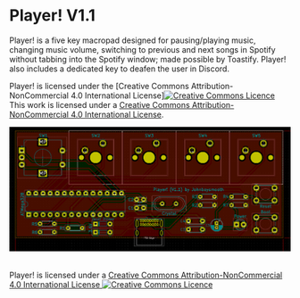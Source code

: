 # Player! V1.1

Player! is a five key macropad designed for pausing/playing music, changing music volume, switching to previous and next songs in Spotify without tabbing into the Spotify window; made possible by Toastify. Player! also includes a dedicated key to deafen the user in Discord.

Player! is licensed under the [Creative Commons Attribution-NonCommercial 4.0 International License]<a rel="license" href="http://creativecommons.org/licenses/by-nc/4.0/"><img alt="Creative Commons Licence" style="border-width:0" src="https://i.creativecommons.org/l/by-nc/4.0/88x31.png" /></a><br />This work is licensed under a <a rel="license" href="http://creativecommons.org/licenses/by-nc/4.0/">Creative Commons Attribution-NonCommercial 4.0 International License</a>.

![](./Docs/Images/Player_V1.1.png)

<br />Player! is licensed under a <a rel="license" href="http://creativecommons.org/licenses/by-nc/4.0/">Creative Commons Attribution-NonCommercial 4.0 International License </a><a rel="license" href="http://creativecommons.org/licenses/by-nc/4.0/"><img alt="Creative Commons Licence" style="border-width:0" src="https://i.creativecommons.org/l/by-nc/4.0/88x31.png" /></a>


